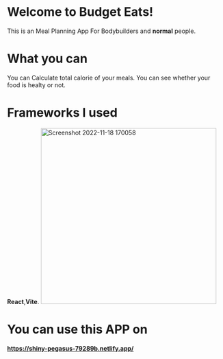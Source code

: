 # Welcome to Budget Eats!

This is an Meal Planning App For Bodybuilders and **normal** people.


# What you can

You can Calculate total calorie of your meals.
You can see whether your food is healty or not.

# Frameworks I used

**React**,**Vite**.
<img width="410" alt="Screenshot 2022-11-18 170058" src="https://user-images.githubusercontent.com/109750517/202722184-4eef5e54-5cf5-4b63-9fc5-b0b354318254.png">
# You can use this APP on
**https://shiny-pegasus-79289b.netlify.app/**
